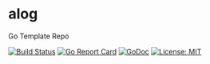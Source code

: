 # alog
Go Template Repo

[![Build Status](https://api.travis-ci.org/benjivesterby/alog.svg?branch=master)](https://travis-ci.org/benjivesterby/alog)
[![Go Report Card](https://goreportcard.com/badge/github.com/benjivesterby/alog)](https://goreportcard.com/report/github.com/benjivesterby/alog)
[![GoDoc](https://godoc.org/github.com/benjivesterby/alog?status.svg)](https://godoc.org/github.com/benjivesterby/alog)
[![License: MIT](https://img.shields.io/badge/License-MIT-yellow.svg)](https://opensource.org/licenses/MIT)
